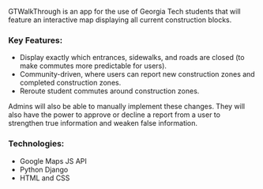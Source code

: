 GTWalkThrough is an app for the use of Georgia Tech students that will feature an interactive map displaying all current construction blocks.

### Key Features:
* Display exactly which entrances, sidewalks, and roads are closed (to make commutes more predictable for users).
* Community-driven, where users can report new construction zones and completed construction zones.
* Reroute student commutes around construction zones.

Admins will also be able to manually implement these changes. They will also have the power to approve or decline a report from a user to strengthen true information and weaken false information.

### Technologies:
* Google Maps JS API
* Python Django
* HTML and CSS
